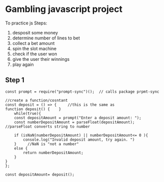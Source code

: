 # Gambling javascript project
To practice js
Steps: 
 1. desposit some money
 2. determine number of lines to bet
 3. collect a bet amount
 4. spin the slot machine
 5. check if the user won
 6. give the user their winnings
 7. play again

## Step 1

```
const prompt = require("prompt-sync")();  // calls package prpmt-sync

//create a function/cosntant
const deposit = () => {     //this is the same as                 function deposit() {    }
    while(true){
    const depositAmount = prompt("Enter a deposit amount: ");
    const numberDepositAmount = parseFloat(depositAmount);   //parseFloat converts string to number

    if (isNaN(numberDepositAmount) || numberDepositAmount<= 0 ){
        console.log("Invalid deposit amount, try again. ")
    }     //NaN is "not a number"
    else {
        return numberDepositAmount;
    }
}
};

const depositAmount= deposit(); 

 
